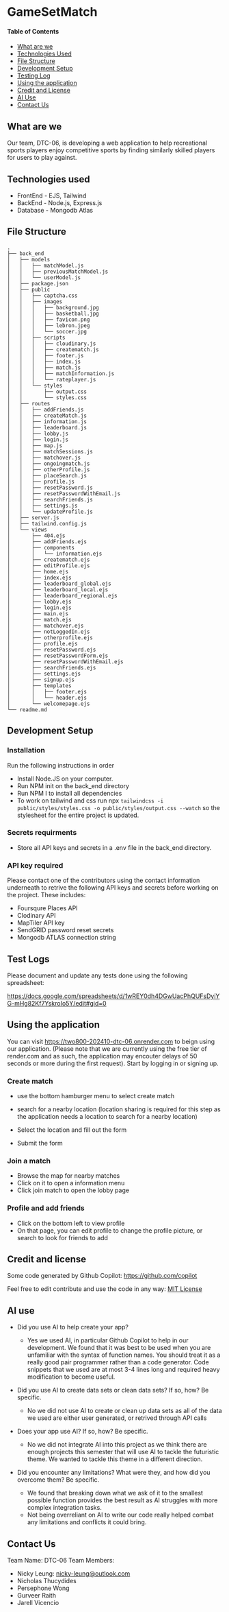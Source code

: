 # GameSetMatch

#### Table of Contents

- [What are we](#What)
- [Technologies Used](#Tech)
- [File Structure](#File)
- [Development Setup](#dev)
- [Testing Log](#Test)
- [Using the application](#Use)
- [Credit and License](#Credit)
- [AI Use](#AI)
- [Contact Us](#Contact)

<a id="What"></a>
## What are we 
Our team, DTC-06, is developing a web application to help recreational sports players enjoy competitive sports by finding similarly skilled players for users to play against. 

<a id="Tech"></a>
## Technologies used
- FrontEnd - EJS, Tailwind 
- BackEnd - Node.js, Express.js
- Database - Mongodb Atlas

<a id="File"></a>
## File Structure 
```
.
├── back_end
│   ├── models
│   │   ├── matchModel.js
│   │   ├── previousMatchModel.js
│   │   └── userModel.js
│   ├── package.json
│   ├── public
│   │   ├── captcha.css
│   │   ├── images
│   │   │   ├── background.jpg
│   │   │   ├── basketball.jpg
│   │   │   ├── favicon.png
│   │   │   ├── lebron.jpeg
│   │   │   └── soccer.jpg
│   │   ├── scripts
│   │   │   ├── cloudinary.js
│   │   │   ├── creatematch.js
│   │   │   ├── footer.js
│   │   │   ├── index.js
│   │   │   ├── match.js
│   │   │   ├── matchInformation.js
│   │   │   └── rateplayer.js
│   │   └── styles
│   │       ├── output.css
│   │       └── styles.css
│   ├── routes
│   │   ├── addFriends.js
│   │   ├── createMatch.js
│   │   ├── information.js
│   │   ├── leaderboard.js
│   │   ├── lobby.js
│   │   ├── login.js
│   │   ├── map.js
│   │   ├── matchSessions.js
│   │   ├── matchover.js
│   │   ├── ongoingmatch.js
│   │   ├── otherProfile.js
│   │   ├── placeSearch.js
│   │   ├── profile.js
│   │   ├── resetPassword.js
│   │   ├── resetPasswordWithEmail.js
│   │   ├── searchFriends.js
│   │   ├── settings.js
│   │   └── updateProfile.js
│   ├── server.js
│   ├── tailwind.config.js
│   └── views
│       ├── 404.ejs
│       ├── addFriends.ejs
│       ├── components
│       │   └── information.ejs
│       ├── creatematch.ejs
│       ├── editProfile.ejs
│       ├── home.ejs
│       ├── index.ejs
│       ├── leaderboard_global.ejs
│       ├── leaderboard_local.ejs
│       ├── leaderboard_regional.ejs
│       ├── lobby.ejs
│       ├── login.ejs
│       ├── main.ejs
│       ├── match.ejs
│       ├── matchover.ejs
│       ├── notLoggedIn.ejs
│       ├── otherprofile.ejs
│       ├── profile.ejs
│       ├── resetPassword.ejs
│       ├── resetPasswordForm.ejs
│       ├── resetPasswordWithEmail.ejs
│       ├── searchFriends.ejs
│       ├── settings.ejs
│       ├── signup.ejs
│       ├── templates
│       │   ├── footer.ejs
│       │   └── header.ejs
│       └── welcomepage.ejs
└── readme.md
```

<a id="dev"></a>
## Development Setup 

### Installation

Run the following instructions in order

- Install Node.JS on your computer. 
- Run NPM init on the back_end directory 
- Run NPM I to install all dependencies 
- To work on tailwind and css run npx ```tailwindcss -i public/styles/styles.css -o public/styles/output.css --watch``` so the stylesheet for the entire project is updated. 

### Secrets requirments 
- Store all API keys and secrets in a .env file in the back_end directory. 

### API key required

Please contact one of the contributors using the contact information underneath to retrive the following API keys and secrets before working on the project. These includes: 

- Foursqure Places API
- Clodinary API
- MapTiler API key 
- SendGRID password reset secrets 
- Mongodb ATLAS connection string 
<a id="Test"></a>
## Test Logs
Please document and update any tests done using the following spreadsheet: 

https://docs.google.com/spreadsheets/d/1wREY0dh4DGwUacPhQUFsDyiYG-mHg82Kf7YskroIo5Y/edit#gid=0

<a id="Use"></a>
## Using the application 

You can visit https://two800-202410-dtc-06.onrender.com to beign using our application. (Please note that we are currently using the free tier of render.com and as such, the application may encouter delays of 50 seconds or more during the first request). Start by logging in or signing up. 

### Create match 
- use the bottom hamburger menu to select create match 
- search for a nearby location (location sharing is required for this step as the application needs a location to search for a nearby location)

- Select the location and fill out the form 

- Submit the form

### Join a match
- Browse the map for nearby matches 
- Click on it to open a information menu 
- Click join match to open the lobby page 

### Profile and add friends

- Click on the bottom left to view profile
- On that page, you can edit profile to change the profile picture, or search to look for friends to add 

<a id="Credit"></a>
## Credit and license 

Some code generated by Github Copilot: https://github.com/copilot

Feel free to edit contribute and use the code in any way: 
[MIT License](https://github.com/git/git-scm.com/blob/main/MIT-LICENSE.txt)

<a id="AI"></a>
## AI use 

- Did you use AI to help create your app? 
    - Yes we used AI, in particular Github Copilot to help in our development. We found that it was best to be used when you are unfamiliar with the syntax of function names. You should treat it as a really good pair programmer rather than a code generator. Code snippets that we used are at most 3-4 lines long and required heavy modification to become useful. 
    
    
- Did you use AI to create data sets or clean data sets? If so, how? Be specific.
    - No we did not use AI to create or clean up data sets as all of the data we used are either user generated, or retrived through API calls 

- Does your app use AI? If so, how? Be specific.
    - No we did not integrate AI into this project as we think there are enough projects this semester that will use AI to tackle the futuristic theme. We wanted to tackle this theme in a different direction. 
- Did you encounter any limitations? What were they, and how did you overcome them? Be specific.

    - We found that breaking down what we ask of it to the smallest possible function provides the best result as AI struggles with more complex integration tasks. 
    - Not being overreliant on AI to write our code really helped combat any limitations and conflicts it could bring. 

<a id="Contact"></a>
## Contact Us
Team Name: DTC-06
Team Members: 
- Nicky Leung: nicky-leung@outlook.com
- Nicholas Thucydides
- Persephone Wong
- Gurveer Raith
- Jarell Vicencio


